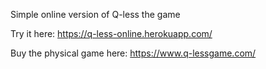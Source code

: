 Simple online version of Q-less the game

Try it here: https://q-less-online.herokuapp.com/

Buy the physical game here: https://www.q-lessgame.com/